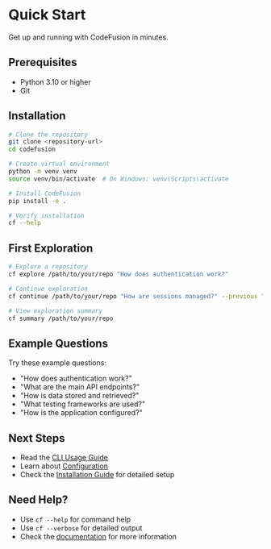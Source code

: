 # Quick Start

Get up and running with CodeFusion in minutes.

## Prerequisites

- Python 3.10 or higher
- Git

## Installation

```bash
# Clone the repository
git clone <repository-url>
cd codefusion

# Create virtual environment
python -m venv venv
source venv/bin/activate  # On Windows: venv\Scripts\activate

# Install CodeFusion
pip install -e .

# Verify installation
cf --help
```

## First Exploration

```bash
# Explore a repository
cf explore /path/to/your/repo "How does authentication work?"

# Continue exploration
cf continue /path/to/your/repo "How are sessions managed?" --previous "How does authentication work?"

# View exploration summary
cf summary /path/to/your/repo
```

## Example Questions

Try these example questions:

- "How does authentication work?"
- "What are the main API endpoints?"
- "How is data stored and retrieved?"
- "What testing frameworks are used?"
- "How is the application configured?"

## Next Steps

- Read the [CLI Usage Guide](../usage/cli.md)
- Learn about [Configuration](../usage/configuration.md)
- Check the [Installation Guide](setup.md) for detailed setup

## Need Help?

- Use `cf --help` for command help
- Use `cf --verbose` for detailed output
- Check the [documentation](../index.md) for more information